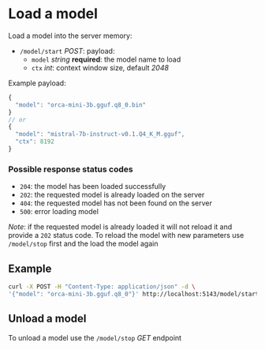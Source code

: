 # Load a model

Load a model into the server memory:

- `/model/start` *POST*: payload:
  - `model` *string* **required**: the model name to load
  - `ctx` *int*: context window size, default *2048*

Example payload:

```js
{
  "model": "orca-mini-3b.gguf.q8_0.bin"
}
// or
{
  "model": "mistral-7b-instruct-v0.1.Q4_K_M.gguf",
  "ctx": 8192
}
```

### Possible response status codes

- `204`: the model has been loaded successfully
- `202`: the requested model is already loaded on the server
- `404`: the requested model has not been found on the server
- `500`: error loading model

*Note*: if the requested model is already loaded it will not reload it and provide a
`202` status code. To reload the model with new parameters use `/model/stop` first
and the load the model again

## Example

```bash
curl -X POST -H "Content-Type: application/json" -d \
'{"model": "orca-mini-3b.gguf.q8_0"}' http://localhost:5143/model/start
```

## Unload a model

To unload a model use the `/model/stop` *GET* endpoint